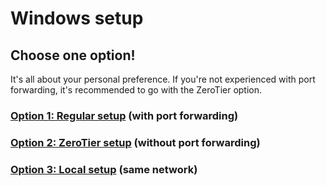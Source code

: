 # Windows setup

## Choose one option!

It's all about your personal preference. If you're not experienced with port forwarding, it's recommended to go with the ZeroTier option.

### [Option 1: Regular setup](regular-setup/) (with port forwarding)

### [Option 2: ZeroTier setup](zerotier-setup/) (without port forwarding)

### [Option 3: Local setup](local-setup/) (same network)
